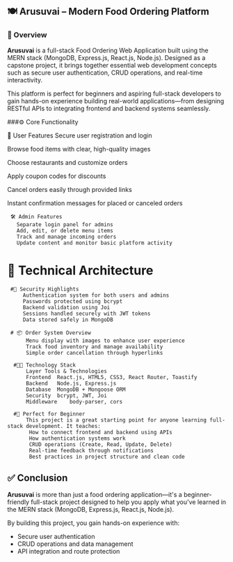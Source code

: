 ## 🍽️ Arusuvai – Modern Food Ordering Platform

### 🧾 Overview

**Arusuvai** is a full-stack Food Ordering Web Application built using the MERN stack (MongoDB, Express.js, React.js, Node.js). Designed as a capstone project, it brings together essential web development concepts such as secure user authentication, CRUD operations, and real-time interactivity.

This platform is perfect for beginners and aspiring full-stack developers to gain hands-on experience building real-world applications—from designing RESTful APIs to integrating frontend and backend systems seamlessly.



###⚙️ Core Functionality

   👤 User Features
   Secure user registration and login

   Browse food items with clear, high-quality images

   Choose restaurants and customize orders

   Apply coupon codes for discounts

   Cancel orders easily through provided links

   Instant confirmation messages for placed or canceled orders

     🛠️ Admin Features
       Separate login panel for admins
       Add, edit, or delete menu items
       Track and manage incoming orders
       Update content and monitor basic platform activity
       
# 🧱 Technical Architecture
 
     #🔐 Security Highlights
         Authentication system for both users and admins
         Passwords protected using bcrypt
         Backend validation using Joi
         Sessions handled securely with JWT tokens
         Data stored safely in MongoDB
         
     # 📦 Order System Overview
          Menu display with images to enhance user experience
          Track food inventory and manage availability
          Simple order cancellation through hyperlinks
        
      #🧑‍💼 Technology Stack
          Layer	Tools & Technologies
          Frontend	React.js, HTML5, CSS3, React Router, Toastify
          Backend	Node.js, Express.js
          Database	MongoDB + Mongoose ORM
          Security	bcrypt, JWT, Joi
          Middleware	body-parser, cors

      #🌱 Perfect for Beginner
          This project is a great starting point for anyone learning full-stack development. It teaches:
           How to connect frontend and backend using APIs
           How authentication systems work
           CRUD operations (Create, Read, Update, Delete)
           Real-time feedback through notifications
           Best practices in project structure and clean code


 ## ✅ Conclusion
**Arusuvai** is more than just a food ordering application—it's a beginner-friendly full-stack project designed to help you apply what you've learned in the MERN stack (MongoDB, Express.js, React.js, Node.js).

By building this project, you gain hands-on experience with:

- Secure user authentication
- CRUD operations and data management
- API integration and route protection

    




   
